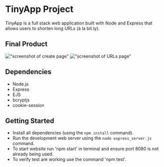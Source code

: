 # TinyApp Project

TinyApp is a full stack web application built with Node and Express that allows users to shorten long URLs (à la bit.ly).

## Final Product

!["screenshot of create page"](https://github.com/noidea22/tinyApp/blob/main/docs/create-page.png?raw=true)
!["screenshot of URLs page"](https://github.com/noidea22/tinyApp/blob/main/docs/urls-page.png?raw=true)

## Dependencies

- Node.js
- Express
- EJS
- bcryptjs
- cookie-session

## Getting Started

- Install all dependencies (using the `npm install` command).
- Run the development web server using the `node express_server.js` command.
- To start website run 'npm start' in terminal and ensure port 8080 is not already being used.
- To verify test are working use the command 'npm test'.
